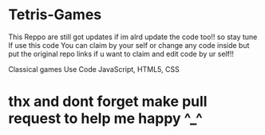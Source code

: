 # Tetris-Games
 This Reppo are still got updates if im alrd update the code too!! so stay tune 
 If use this code You can claim by your self or change any code inside
 but put the original repo links if u want to claim and edit code by ur self!!
 
 Classical games Use Code JavaScript, HTML5, CSS
 
# thx and dont forget make pull request to help me happy ^_^
